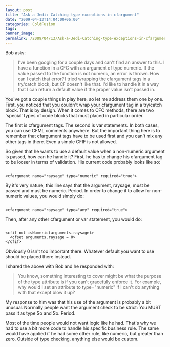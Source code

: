 ```yaml
---
layout: post
title: "Ask a Jedi: Catching type exceptions in cfargument"
date: "2009-04-13T14:04:00+06:00"
categories: ColdFusion 
tags: 
banner_image: 
permalink: /2009/04/13/Ask-a-Jedi-Catching-type-exceptions-in-cfargument
---
```


Bob asks:

<blockquote>
<p>
I've been googling for a couple days and can't find an answer to this. I have a function in a CFC with an argument of type numeric. If the value passed to the function is not numeric, an error is thrown. How can I catch that error? I tried wrapping the cfargument tags in a try/catch block, but CF doesn't like that. I'd like to handle it in a way that I can return a default value if the proper value isn't passed in.
</p>
</blockquote>

You've got a couple things in play here, so let me address them one by one. First, you noticed that you couldn't wrap your cfargument tag in a try/catch block. That is by design. When it comes to CFC methods, there are two 'special' types of code blocks that must placed in particular order.
<!--more-->
The first is cfargument tags. The second is var statements. In both cases, you can use CFML comments anywhere. But the important thing here is to remember that cfargument tags have to be used first and you can't mix any other tags in there. Even a simple CFIF is not allowed. 

So given that he wants to use a default value when a non-numeric argument is passed, how can he handle it? First, he has to change his cfargument tag to be looser in terms of validation. His current code probably looks like so:

<code>
&lt;cfargument name="raysage" type="numeric" required="true"&gt;
</code>

By it's very nature, this line says that the argument, raysage, must be passed and must be numeric. Period. In order to change it to allow for non-numeric values, you would simply do:

<code>
&lt;cfargument name="raysage" type="any" required="true"&gt;
</code>

Then, after any other cfargument or var statement, you would do:

<code>
&lt;cfif not isNumeric(arguments.raysage)&gt;
  &lt;cfset arguments.raysage = 0&gt;
&lt;/cfif&gt;
</code>

Obviously 0 isn't too important there. Whatever default you want to use should be placed there instead.

I shared the above with Bob and he responded with:

<blockquote>
<p>
You know, something interesting to cover might be what the purpose of the type attribute is if you can't gracefully enforce it. For example, why would I set an attribute to type="numeric" if I can't do anything with that except blow it up?
</p>
</blockquote>

My response to him was that his use of the argument is probably a bit unusual. Normally people want the argument check to be strict: You MUST pass it as type So and So. Period. 

Most of the time people would not want logic like he had. That's why we had to use a bit more code to handle his specific business rule. The same would have applied if he had some other rule, like numeric, but greater than zero. Outside of type checking, anything else would be custom.